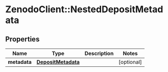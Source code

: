 # ZenodoClient::NestedDepositMetadata

## Properties
Name | Type | Description | Notes
------------ | ------------- | ------------- | -------------
**metadata** | [**DepositMetadata**](DepositMetadata.md) |  | [optional] 



